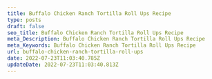 ```yaml
---
title: Buffalo Chicken Ranch Tortilla Roll Ups Recipe
type: posts
draft: false
seo_title: Buffalo Chicken Ranch Tortilla Roll Ups Recipe
meta_Description: Buffalo Chicken Ranch Tortilla Roll Ups Recipe
meta_Keywords: Buffalo Chicken Ranch Tortilla Roll Ups Recipe
url: buffalo-chicken-ranch-tortilla-roll-ups
date: 2022-07-23T11:03:40.785Z
updateDate: 2022-07-23T11:03:40.813Z
---
```

